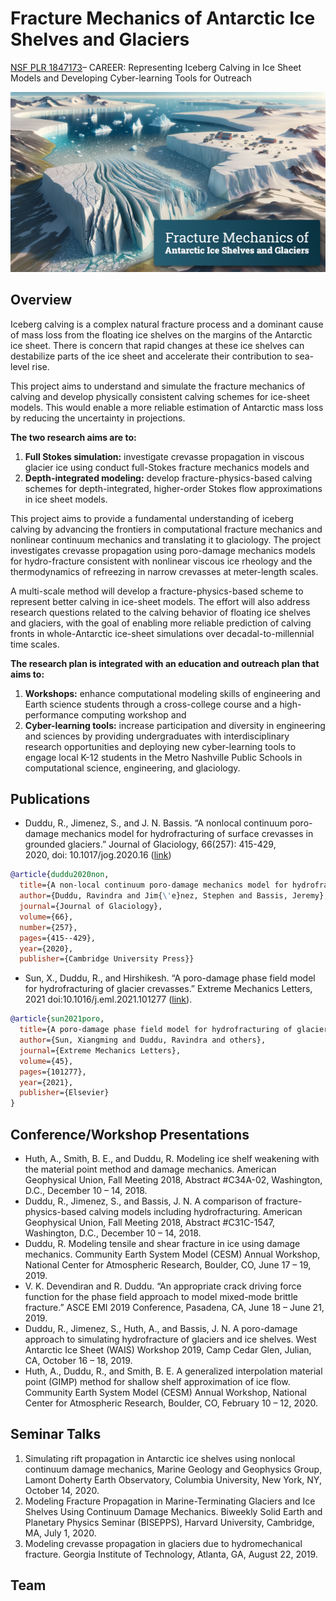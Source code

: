 # Fracture Mechanics of Antarctic Ice Shelves and Glaciers
[NSF PLR 1847173](https://my.vanderbilt.edu/cpml/research/nsf-plr-1847173/)– CAREER: Representing Iceberg Calving in Ice Sheet Models and Developing Cyber-learning Tools for Outreach

![](attachments/Artboard1.png)
## Overview
Iceberg calving is a complex natural fracture process and a dominant cause of mass loss from the floating ice shelves on the margins of the Antarctic ice sheet. There is concern that rapid changes at these ice shelves can destabilize parts of the ice sheet and accelerate their contribution to sea-level rise. 

This project aims to understand and simulate the fracture mechanics of calving and develop physically consistent calving schemes for ice-sheet models. This would enable a more reliable estimation of Antarctic mass loss by reducing the uncertainty in projections. 

**The two research aims are to:**

1. **Full Stokes simulation:** investigate crevasse propagation in viscous glacier ice using conduct full-Stokes fracture mechanics models and
2. **Depth-integrated modeling:** develop fracture-physics-based calving schemes for depth-integrated, higher-order Stokes flow approximations in ice sheet models.

This project aims to provide a fundamental understanding of iceberg calving by advancing the frontiers in computational fracture mechanics and nonlinear continuum mechanics and translating it to glaciology. The project investigates crevasse propagation using poro-damage mechanics models for hydro-fracture consistent with nonlinear viscous ice rheology and the thermodynamics of refreezing in narrow crevasses at meter-length scales. 

A multi-scale method will develop a fracture-physics-based scheme to represent better calving in ice-sheet models. The effort will also address research questions related to the calving behavior of floating ice shelves and glaciers, with the goal of enabling more reliable prediction of calving fronts in whole-Antarctic ice-sheet simulations over decadal-to-millennial time scales.

**The research plan is integrated with an education and outreach plan that aims to:**

1. **Workshops:** enhance computational modeling skills of engineering and Earth science students through a cross-college course and a high-performance computing workshop and
2. **Cyber-learning tools:** increase participation and diversity in engineering and sciences by providing undergraduates with interdisciplinary research opportunities and deploying new cyber-learning tools to engage local K-12 students in the Metro Nashville Public Schools in computational science, engineering, and glaciology.

## Publications
- Duddu, R., Jimenez, S., and J. N. Bassis. “A nonlocal continuum poro-damage mechanics model for hydrofracturing of surface crevasses in grounded glaciers.” Journal of Glaciology, 66(257): 415-429, 2020, doi: 10.1017/jog.2020.16 ([link](http://dx.doi.org/10.1017/jog.2020.16))
```bibtex
@article{duddu2020non,
  title={A non-local continuum poro-damage mechanics model for hydrofracturing of surface crevasses in grounded glaciers},
  author={Duddu, Ravindra and Jim{\'e}nez, Stephen and Bassis, Jeremy},
  journal={Journal of Glaciology},
  volume={66},
  number={257},
  pages={415--429},
  year={2020},
  publisher={Cambridge University Press}}
```

- Sun, X., Duddu, R., and Hirshikesh. “A poro-damage phase field model for hydrofracturing of glacier crevasses.” Extreme Mechanics Letters, 2021 doi:10.1016/j.eml.2021.101277 ([link](https://doi.org/10.1016/j.eml.2021.101277)).
```bibtex
@article{sun2021poro,
  title={A poro-damage phase field model for hydrofracturing of glacier crevasses},
  author={Sun, Xiangming and Duddu, Ravindra and others},
  journal={Extreme Mechanics Letters},
  volume={45},
  pages={101277},
  year={2021},
  publisher={Elsevier}
}
```

## Conference/Workshop Presentations
- Huth, A., Smith, B. E., and Duddu, R. Modeling ice shelf weakening with the material point method and damage mechanics. American Geophysical Union, Fall Meeting 2018, Abstract #C34A-02, Washington, D.C., December 10 – 14, 2018.
- Duddu, R., Jimenez, S., and Bassis, J. N. A comparison of fracture-physics-based calving models including hydrofracturing. American Geophysical Union, Fall Meeting 2018, Abstract #C31C-1547, Washington, D.C., December 10 – 14, 2018.
- Duddu, R. Modeling tensile and shear fracture in ice using damage mechanics. Community Earth System Model (CESM) Annual Workshop, National Center for Atmospheric Research, Boulder, CO, June 17 – 19, 2019.
- V. K. Devendiran and R. Duddu. “An appropriate crack driving force function for the phase field approach to model mixed-mode brittle fracture.” ASCE EMI 2019 Conference, Pasadena, CA, June 18 – June 21, 2019.
- Duddu, R., Jimenez, S., Huth, A., and Bassis, J. N. A poro-damage approach to simulating hydrofracture of glaciers and ice shelves. West Antarctic Ice Sheet (WAIS) Workshop 2019, Camp Cedar Glen, Julian, CA, October 16 – 18, 2019.
- Huth, A., Duddu, R., and Smith, B. E. A generalized interpolation material point (GIMP) method for shallow shelf approximation of ice flow. Community Earth System Model (CESM) Annual Workshop, National Center for Atmospheric Research, Boulder, CO, February 10 – 12, 2020.

## Seminar Talks

1. Simulating rift propagation in Antarctic ice shelves using nonlocal continuum damage mechanics, Marine Geology and Geophysics Group, Lamont Doherty Earth Observatory, Columbia University, New York, NY, October 14, 2020.
2. Modeling Fracture Propagation in Marine-Terminating Glaciers and Ice Shelves Using Continuum Damage Mechanics. Biweekly Solid Earth and Planetary Physics Seminar (BISEPPS), Harvard University, Cambridge, MA, July 1, 2020.
3. Modeling crevasse propagation in glaciers due to hydromechanical fracture. Georgia Institute of Technology, Atlanta, GA, August 22, 2019.

## Team